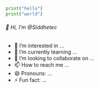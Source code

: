 ```python
print("hello")
print("world")
```
###### 👋 Hi, I’m @Siddhetec
- 👀 I’m interested in ...
- 🌱 I’m currently learning ...
- 💞️ I’m looking to collaborate on ...
- 📫 How to reach me ...
- 😄 Pronouns: ...
- ⚡ Fun fact: ...

<!---
Siddhetec/Siddhetec is a ✨ special ✨ repository because its `README.md` (this file) appears on your GitHub profile.
You can click the Preview link to take a look at your changes.
---!>
